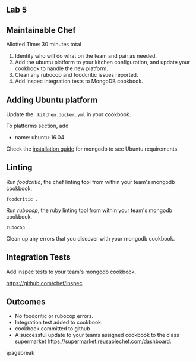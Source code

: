 ## Lab 5
## Maintainable Chef
Allotted Time: 30 minutes total

1. Identify who will do what on the team and pair as needed.
2. Add the ubuntu platform to your kitchen configuration, and update your cookbook to handle the new platform.
2. Clean any rubocop and foodcritic issues reported. 
3. Add inspec integration tests to MongoDB cookbook.

## Adding Ubuntu platform

Update the `.kitchen.docker.yml` in your cookbook. 

To platforms section, add 

  - name: ubuntu-16.04

Check the [installation guide](https://docs.mongodb.com/manual/tutorial/install-mongodb-on-ubuntu/) for mongodb to see Ubuntu requirements.


## Linting 

Run _foodcritic_, the chef linting tool from within your team's mongodb cookbook. 

```
foodcritic .
```

Run _rubocop_, the ruby linting tool from within your team's mongodb cookbook.

```
rubocop .
```

Clean up any errors that you discover with your mongodb cookbook.
 
## Integration Tests 

Add inspec tests to your team's mongodb cookbook.

https://github.com/chef/inspec 

## Outcomes

* No foodcritic or rubocop errors.
* Integration test added to cookbook.
* cookbook committed to github
* A successful update to your teams assigned cookbook to the class supermarket https://supermarket.reusablechef.com/dashboard.

\pagebreak
